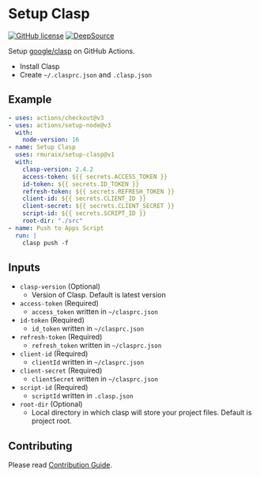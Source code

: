 # Setup Clasp

[![GitHub license](https://img.shields.io/github/license/rmuraix/setup-clasp)](./LICENSE)
[![DeepSource](https://deepsource.io/gh/rmuraix/setup-clasp.svg/?label=active+issues&token=i29VnWyNCDuJvYzBQcU5N8vx)](https://deepsource.io/gh/rmuraix/setup-clasp/?ref=repository-badge)  

Setup [google/clasp](https://github.com/google/clasp) on GitHub Actions.  
- Install Clasp  
- Create `~/.clasprc.json` and `.clasp.json`

## Example

```yaml
- uses: actions/checkout@v3
- uses: actions/setup-node@v3
  with:
    node-version: 16
- name: Setup Clasp
  uses: rmuraix/setup-clasp@v1
  with:
    clasp-version: 2.4.2
    access-token: ${{ secrets.ACCESS_TOKEN }}
    id-token: ${{ secrets.ID_TOKEN }}
    refresh-token: ${{ secrets.REFRESH_TOKEN }}
    client-id: ${{ secrets.CLIENT_ID }}
    client-secret: ${{ secrets.CLIENT_SECRET }}
    script-id: ${{ secrets.SCRIPT_ID }}
    root-dir: "./src"
- name: Push to Apps Script
  run: |
    clasp push -f
```

## Inputs

- `clasp-version` (Optional)
  - Version of Clasp. Default is latest version
- `access-token` (Required)
  - `access_token` written in `~/clasprc.json`
- `id-token` (Required)
  - `id_token` written in `~/clasprc.json`
- `refresh-token` (Required)
  - `refresh_token` written in `~/clasprc.json`
- `client-id` (Required)
  - `clientId` written in `~/clasprc.json`
- `client-secret` (Required)
  - `clientSecret` written in `~/clasprc.json`
- `script-id` (Required)
  - `scriptId` written in `.clasp.json`
- `root-dir` (Optional)
  - Local directory in which clasp will store your project files. Default is project root.

## Contributing

Please read [Contribution Guide](./.github/CONTRIBUTING.md).
